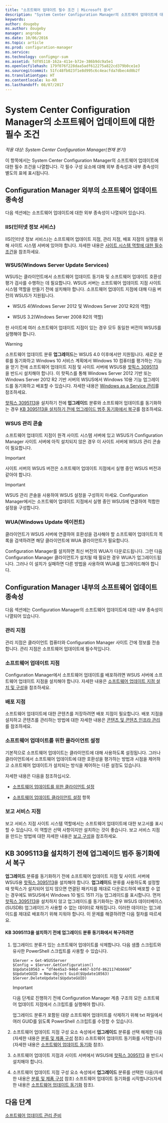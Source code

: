 ```yaml
---
title: "소프트웨어 업데이트 필수 조건 | Microsoft 문서"
description: "System Center Configuration Manager의 소프트웨어 업데이트에 대한 필수 조건에 대해 알아봅니다."
keywords: 
author: dougeby
ms.author: dougeby
manager: angrobe
ms.date: 10/06/2016
ms.topic: article
ms.prod: configuration-manager
ms.service: 
ms.technology: configmgr-sum
ms.assetid: fdf05118-162a-411e-b72e-386b9dc9a5e1
ms.openlocfilehash: 179f076f228daa5adf612275a822cd379b0ce1e3
ms.sourcegitcommit: 51fc48fb023f1e8d995c6c4eacfda7dbec4d0b2f
ms.translationtype: HT
ms.contentlocale: ko-KR
ms.lasthandoff: 08/07/2017
---
```

# <a name="prerequisites-for-software-updates-in-system-center-configuration-manager"></a>System Center Configuration Manager의 소프트웨어 업데이트에 대한 필수 조건

*적용 대상: System Center Configuration Manager(현재 분기)*

이 항목에서는 System Center Configuration Manager의 소프트웨어 업데이트에 대한 필수 조건을 나열합니다. 각 필수 구성 요소에 대해 외부 종속성과 내부 종속성이 별도의 표에 표시됩니다.  

## <a name="software-update-dependencies-external-to-configuration-manager"></a>Configuration Manager 외부의 소프트웨어 업데이트 종속성  
 다음 섹션에는 소프트웨어 업데이트에 대한 외부 종속성이 나열되어 있습니다.  

### <a name="internet-information-services-iis"></a>IIS(인터넷 정보 서비스)  
 IIS(인터넷 정보 서비스)는 소프트웨어 업데이트 지점, 관리 지점, 배포 지점의 실행을 위해 사이트 시스템 서버에 있어야 합니다. 자세한 내용은 [사이트 시스템 역할에 대한 필수 조건](../../core/plan-design/configs/site-and-site-system-prerequisites.md)을 참조하세요.  

### <a name="windows-server-update-services-wsus"></a>WSUS(Windows Server Update Services)  
 WSUS는 클라이언트에서 소프트웨어 업데이트 동기화 및 소프트웨어 업데이트 호환성 평가 검사를 수행하는 데 필요합니다. WSUS 서버는 소프트웨어 업데이트 지점 사이트 시스템 역할을 만들기 전에 설치해야 합니다. 소프트웨어 업데이트 지점에 대해 다음 버전의 WSUS가 지원됩니다.  

-   WSUS 4(Windows Server 2012 및 Windows Server 2012 R2의 역할)  

-   WSUS 3.2(Windows Server 2008 R2의 역할)  

 한 사이트에 여러 소프트웨어 업데이트 지점이 있는 경우 모두 동일한 버전의 WSUS를 실행해야 합니다.  

> [!WARNING]  
>  소프트웨어 업데이트 분류 **업그레이드**는 WSUS 4.0 이후에서만 지원됩니다. 새로운 분류를 동기화하고 Windows 10 서비스 계획에서 Windows 10 컴퓨터를 평가하는 기능을 얻기 전에 소프트웨어 업데이트 지점 및 사이트 서버에 WSUS용 [핫픽스 3095113](https://support.microsoft.com/kb/3095113) 을 반드시 설치해야 합니다. 이 핫픽스를 통해 Windows Server 2012 기반 또는 Windows Server 2012 R2 기반 서버의 WSUS에서 Windows 10용 기능 업그레이드를 동기화하고 배포할 수 있습니다. 자세한 내용은 [Windows as a Service 관리](../../osd/deploy-use/manage-windows-as-a-service.md)를 참조하세요.  
>   
>  [핫픽스 3095113](https://support.microsoft.com/kb/3095113)을 설치하기 전에 **업그레이드** 분류와 소프트웨어 업데이트를 동기화하는 경우 [KB 3095113을 설치하기 전에 업그레이드 범주 동기화에서 복구](#BKMK_RecoverUpgrades)를 참조하세요.  

### <a name="wsus-administration-console"></a>WSUS 관리 콘솔  
 소프트웨어 업데이트 지점이 원격 사이트 시스템 서버에 있고 WSUS가 Configuration Manager 사이트 서버에 아직 설치되지 않은 경우 이 사이트 서버에 WSUS 관리 콘솔이 필요합니다.  

> [!IMPORTANT]  
>  사이트 서버의 WSUS 버전은 소프트웨어 업데이트 지점에서 실행 중인 WSUS 버전과 같아야 합니다.  

> [!IMPORTANT]  
>  WSUS 관리 콘솔을 사용하여 WSUS 설정을 구성하지 마세요. Configuration Manager에서는 소프트웨어 업데이트 지점에서 실행 중인 WSUS에 연결하여 적합한 설정을 구성합니다.  

### <a name="windows-update-agent-wua"></a>WUA(Windows Update 에이전트)  
 클라이언트가 WSUS 서버에 연결하여 호환성을 검사해야 할 소프트웨어 업데이트의 목록을 검색하려면 해당 클라이언트에 WUA 클라이언트가 필요합니다.  

 Configuration Manager를 설치하면 최신 버전의 WUA가 다운로드됩니다. 그런 다음 Configuration Manager 클라이언트가 설치될 때 필요한 경우 WUA가 업그레이드됩니다. 그러나 이 설치가 실패하면 다른 방법을 사용하여 WUA를 업그레이드해야 합니다.  

## <a name="software-update-dependencies-internal-to-configuration-manager"></a>Configuration Manager 내부의 소프트웨어 업데이트 종속성  
 다음 섹션에는 Configuration Manager의 소프트웨어 업데이트에 대한 내부 종속성이 나열되어 있습니다.  

### <a name="management-points"></a>관리 지점  
 관리 지점은 클라이언트 컴퓨터와 Configuration Manager 사이트 간에 정보를 전송합니다. 관리 지점은 소프트웨어 업데이트에 필수적입니다.  

### <a name="software-update-point"></a>소프트웨어 업데이트 지점  
 Configuration Manager에서 소프트웨어 업데이트를 배포하려면 WSUS 서버에 소프트웨어 업데이트 지점을 설치해야 합니다. 자세한 내용은 [소프트웨어 업데이트 지점 설치 및 구성](../get-started/install-a-software-update-point.md)을 참조하세요.

### <a name="distribution-points"></a>배포 지점  
 소프트웨어 업데이트에 대한 콘텐츠를 저장하려면 배포 지점이 필요합니다. 배포 지점을 설치하고 콘텐츠를 관리하는 방법에 대한 자세한 내용은 [콘텐츠 및 콘텐츠 인프라 관리](../../core/servers/deploy/configure/manage-content-and-content-infrastructure.md)를 참조하세요.  

### <a name="client-settings-for-software-updates"></a>소프트웨어 업데이트를 위한 클라이언트 설정  
 기본적으로 소프트웨어 업데이트는 클라이언트에 대해 사용하도록 설정됩니다. 그러나 클라이언트에서 소프트웨어 업데이트에 대한 호환성을 평가하는 방법과 시점을 제어하고 소프트웨어 업데이트가 설치되는 방식을 제어하는 다른 설정도 있습니다.  

 자세한 내용은 다음을 참조하십시오.  

-   [소프트웨어 업데이트를 위한 클라이언트 설정](../get-started/manage-settings-for-software-updates.md#a-namebkmkclientsettingsa-client-settings-for-software-updates)  

-   [소프트웨어 업데이트 클라이언트 설정](../../core/clients/deploy/about-client-settings.md#software-updates) 항목  

### <a name="reporting-services-point"></a>보고 서비스 지점  
 보고 서비스 지점 사이트 시스템 역할에서는 소프트웨어 업데이트에 대한 보고서를 표시할 수 있습니다. 이 역할은 선택 사항이지만 설치하는 것이 좋습니다. 보고 서비스 지점을 만드는 방법에 대한 자세한 내용은 [보고 구성](../../core/servers/manage/configuring-reporting.md)을 참조하세요.  

##  <a name="BKMK_RecoverUpgrades"></a> KB 3095113을 설치하기 전에 업그레이드 범주 동기화에서 복구  
 **업그레이드** 분류를 동기화하기 전에 소프트웨어 업데이트 지점 및 사이트 서버에 WSUS용 [핫픽스 3095113](https://support.microsoft.com/kb/3095113)을 설치해야 합니다. **업그레이드** 분류를 사용하도록 설정할 때 핫픽스가 설치되어 있지 않으면 연결된 패키지를 제대로 다운로드하여 배포할 수 없는 경우에도 WSUS에서 Windows 10 빌드 1511 기능 업그레이드를 표시합니다. 먼저 [핫픽스 3095113](https://support.microsoft.com/kb/3095113)을 설치하지 않고 업그레이드를 동기화하는 경우 WSUS 데이터베이스(SUSDB) 업그레이드가 사용할 수 없는 데이터로 채워집니다. 이러한 데이터는 업그레이드를 제대로 배포하기 위해 지워야 합니다.  이 문제를 해결하려면 다음 절차를 따르세요.  

#### <a name="to-recover-from-synchronizing-the-upgrades-classification-before-you-install-kb-3095113"></a>KB 3095113을 설치하기 전에 업그레이드 분류 동기화에서 복구하려면  

1.  업그레이드 분류가 있는 소프트웨어 업데이트를 삭제합니다. 다음 샘플 스크립트와 유사한 PowerShell 스크립트를 사용할 수 있습니다.  

    ```  
    $Server = Get-WSUSServer  
    $Config = $Server.GetConfiguration()  
    $Update10563 = “df4e45a3-946d-4467-b3fd-8621174bb666”  
    $UpdateGUID = New-Object Guid($Update10563)  
    $Server.DeleteUpdate($UpdateGUID)  
    ```  

    > [!IMPORTANT]  
    >  다음 단계로 진행하기 전에 Configuration Manager 계층 구조의 모든 소프트웨어 업데이트 지점에서 스크립트를 실행해야 합니다.  

     업그레이드 분류가 포함된 대량 소프트웨어 업데이트를 삭제하기 위해 txt 파일에서 여러 GUID를 읽도록 PowerShell 스크립트를 수정할 수 있습니다.  

2.  소프트웨어 업데이트 지점 구성 요소 속성에서 **업그레이드** 분류를 선택 해제한 다음(자세한 내용은 [분류 및 제품 구성](../get-started/configure-classifications-and-products.md) 참조) 소프트웨어 업데이트 동기화를 시작합니다(자세한 내용은 [소프트웨어 업데이트 동기화](../get-started/synchronize-software-updates.md) 참조).  

3.  소프트웨어 업데이트 지점과 사이트 서버에서 WSUS에 [핫픽스 3095113](https://support.microsoft.com/kb/3095113) 을 반드시 설치해야 합니다.  

4.  소프트웨어 업데이트 지점 구성 요소 속성에서 **업그레이드** 분류를 선택한 다음(자세한 내용은 [분류 및 제품 구성](../get-started/configure-classifications-and-products.md) 참조) 소프트웨어 업데이트 동기화를 시작합니다(자세한 내용은 [소프트웨어 업데이트 동기화](../get-started/synchronize-software-updates.md) 참조).  

## <a name="next-steps"></a>다음 단계
[소프트웨어 업데이트 관리 준비](../get-started/prepare-for-software-updates-management.md)
